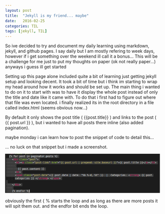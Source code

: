 ```yaml
---
layout: post
title:  "Jekyll is my friend... maybe"
date:   2016-02-25
categories: TIL
tags: [jekyll, TIL]
---
```


So ive decided to try and document my daily learning using markdown, jekyll, and github pages. I say daily but I am mostly refering to week days, however if i get something over the weekend ill call it a bonus... This will be a challenge for me just to put my thoughts on paper (ok not really paper...)
anyways i guess ill get started

Setting up this page alone included quite a bit of learning just getting jekyll setup and looking decent. It took a bit of time but i think im starting to wrap my head around how it works and should be set up. The main thing i wanted to do on it to start with was to have it display the whole post instead of only the title and date like it came with. To do that i first had to figure out where that file was even located. i finally realized its in the root directory in a file called index.html (seems obvious now...)

By default it only shows the post title ( \{\{post.title\}\} ) and links to the post ( \{\{ post.url \}\} ), but i wanted to have all posts there inline (also added pagination). 

maybe monday i can learn how to post the snippet of code to detail this...

... no luck on that snippet but i made a screenshot.


![alt text](/img/jekyll_post_loop.png "jekyll_post_loop")

obviously the first { % starts the loop and as long as there are more posts it will spit them out. and the endfor bit ends the loop.